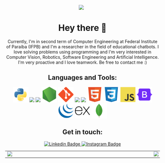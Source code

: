 <p align='center'>
<img src="https://i.imgur.com/JE3nNcJ.gif">&nbsp;&nbsp;
</p>

<h1 align="center"> Hey there 👋 </h1>

<p align="center">Currently, I'm in second term of Computer Engineering at Federal Institute of Paraíba (IFPB) and I'm a researcher in the field of educational chatbots. I love solving problems using programming and I'm very interested in Computer Vision, Robotics, Software Engineering and Artificial Intelligence. I'm very proactive and I love teamwork. Be free to contact me :) </p>

<h2 align="center"> Languages and Tools: </h2>

<p align="center">
  <img width="50px" src="https://raw.githubusercontent.com/devicons/devicon/c5378d6c2510ffa0b3e4475af95618a8048d6cf1/icons/python/python-original.svg">
  <img width="50px" src="https://i.imgur.com/o4FSeZ6.png">
  <img width="48px" src="https://brandslogos.com/wp-content/uploads/images/large/arduino-logo-1.png">
  <img width="50px" src="https://raw.githubusercontent.com/devicons/devicon/c5378d6c2510ffa0b3e4475af95618a8048d6cf1/icons/nodejs/nodejs-original.svg">
  <img width="50px" src="https://raw.githubusercontent.com/devicons/devicon/c5378d6c2510ffa0b3e4475af95618a8048d6cf1/icons/git/git-original.svg">
  <img width="50px" src="https://upload.wikimedia.org/wikipedia/commons/thumb/9/9a/Visual_Studio_Code_1.35_icon.svg/1024px-Visual_Studio_Code_1.35_icon.svg.png">
  <img width="50px" src="https://raw.githubusercontent.com/bnb/awesome-hyper/master/hyper-3-color-logo.svg">
  <img width="50px" src="https://raw.githubusercontent.com/devicons/devicon/c5378d6c2510ffa0b3e4475af95618a8048d6cf1/icons/html5/html5-original.svg">
  <img width="50px" src="https://raw.githubusercontent.com/devicons/devicon/master/icons/css3/css3-original.svg">
  <img width="50px" src="https://raw.githubusercontent.com/devicons/devicon/master/icons/javascript/javascript-original.svg">
  <img width="50px" src="https://raw.githubusercontent.com/devicons/devicon/master/icons/bootstrap/bootstrap-plain.svg">
  <img width="50px" src="https://raw.githubusercontent.com/devicons/devicon/master/icons/jquery/jquery-original.svg">
  <img width="50px" src="https://raw.githubusercontent.com/devicons/devicon/master/icons/express/express-original.svg">
  <img width="50px" src="https://raw.githubusercontent.com/devicons/devicon/master/icons/mongodb/mongodb-original.svg">
</p>

<h2 align="center">Get in touch:</h2>

<p align="center">
<a target="_blank" href="https://www.linkedin.com/in/lucasbivar">
<img src="https://img.shields.io/badge/-lucasbivar-black?style=for-the-badge&logo=Linkedin&logoColor=white&link=https://www.linkedin.com/in/lucasbivar" alt="Linkedin Badge">
</a>
<a target="_blank" href="https://www.instagram.com/lucassbivar_/">
<img src="https://img.shields.io/badge/-lucassbivar_-black?style=for-the-badge&logo=Instagram&logoColor=white&link=https://instagram.com/sidbelbase/" alt="Instagram Badge">
</a>
</p>

<table>
    <tr>
        <td><img width="463px" align="left" src="https://github-readme-stats.vercel.app/api/top-langs/?username=lucasbivar&hide=html&layout=compact&title_color=fff&icon_color=fff&text_color=9f9f9f&bg_color=151515" /></td>
        <td><img width="470px" align="left" src="https://github-readme-stats.vercel.app/api/?username=lucasbivar&show_icons=true&title_color=fff&icon_color=fff&text_color=9f9f9f&bg_color=151515"/></td>
    </tr>   
</table>
</center>  
